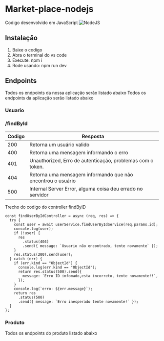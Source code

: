 

# Market-place-nodejs
Codigo desenvolvido em JavaScript
![NodeJS](https://upload.wikimedia.org/wikipedia/commons/thumb/d/d9/Node.js_logo.svg/1200px-Node.js_logo.svg.png "NodeJS")
## Instalação
1. Baixe o codigo
2. Abra o terminal do vs code
3. Execute: npm i
4. Rode usando: npm run dev

## Endpoints

Todos os endpoints da nossa aplicação serão listado abaixo
Todos os endpoints da aplicação serão listado abaixo

### Usuario

### /findById
| Codigo | Resposta                                                      |
| -------- | --------------------------------------------------------------- |
| 200    | Retorna um usuário valido                                    |
| 400    | Retorna uma mensagem informando o erro                        |
| 401    | Unauthorized, Erro de autenticação, problemas com o token.  |
| 404    | Retorna uma mensagem informando que não encontrou o usuário |
| 500    | Internal Server Error, alguma coisa deu errado no servidor    |
Trecho do codigo do controller findByID
````
const findUserByIdController = async (req, res) => {
  try {
    const user = await userService.findUserByIdService(req.params.id);
    console.log(user);
    if (!user) {
      res
        .status(404)
        .send({ message: `Usuario não encontrado, tente novamente` });
    }
    res.status(200).send(user);
  } catch (err) {
    if (err.kind == "ObjectId") {
      console.log(err.kind == "ObjectId");
      return res.status(500).send({
        message: `Erro ID infomado,esta incorreto, tente novamente!!`,
      });
    }
    console.log(`erro: ${err.message}`);
    return res
      .status(500)
      .send({ message: `Erro inesperado tente novamente!` });
  }
};
````
### Produto
Todos os endpoints do produto listado abaixo

